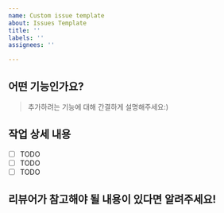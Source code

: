 ```yaml
---
name: Custom issue template
about: Issues Template
title: ''
labels: ''
assignees: ''

---
```


## 어떤 기능인가요?

> 추가하려는 기능에 대해 간결하게 설명해주세요:)

## 작업 상세 내용

- [ ] TODO
- [ ] TODO
- [ ] TODO

## 리뷰어가 참고해야 될 내용이 있다면 알려주세요!
